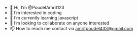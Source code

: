 - 👋 Hi, I’m @PoudelAmrit123
- 👀 I’m interested in coding
- 🌱 I’m currently learning javascript
- 💞️ I’m looking to collaborate on anyone interested
- 📫 How to reach me contact via amritpoudel433@gmail.com


